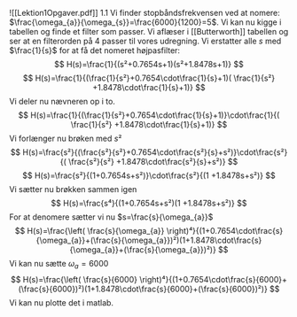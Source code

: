 ![[Lektion1Opgaver.pdf]]
1.1
Vi finder stopbåndsfrekvensen ved at nomere: $\frac{\omega_{a}}{\omega_{s}}=\frac{6000}{1200}=5$.
Vi kan nu kigge i tabellen og finde et filter som passer.
Vi aflæser i [[Butterworth]] tabellen og ser at en filterorden på 4 passer til vores udregning.
Vi erstatter alle *s* med $\frac{1}{s}$ for at få det nomeret højpasfilter:
$$
H(s)=\frac{1}{(s²+0.7654s+1)(s²+1.8478s+1)}
$$
$$
H(s)=\frac{1}{(\frac{1}{s²}+0.7654\cdot\frac{1}{s}+1)( \frac{1}{s²} +1.8478\cdot\frac{1}{s}+1)}
$$
Vi deler nu nævneren op i to.
$$
H(s)=\frac{1}{(\frac{1}{s²}+0.7654\cdot\frac{1}{s}+1)}\cdot\frac{1}{( \frac{1}{s²} +1.8478\cdot\frac{1}{s}+1)}
$$
Vi forlænger nu brøken med $s²$
$$
H(s)=\frac{s²}{(\frac{s²}{s²}+0.7654\cdot\frac{s²}{s}+s²)}\cdot\frac{s²}{( \frac{s²}{s²} +1.8478\cdot\frac{s²}{s}+s²)}
$$
$$
H(s)=\frac{s²}{(1+0.7654s+s²)}\cdot\frac{s²}{(1 +1.8478s+s²)}
$$
Vi sætter nu brøkken sammen igen
$$
H(s)=\frac{s⁴}{(1+0.7654s+s²)(1 +1.8478s+s²)}
$$
For at denomere sætter vi nu $s=\frac{s}{\omega_{a}}$ 
$$
H(s)=\frac{\left( \frac{s}{\omega_{a}} \right)⁴}{(1+0.7654\cdot\frac{s}{\omega_{a}}+(\frac{s}{\omega_{a}})²)(1+1.8478\cdot\frac{s}{\omega_{a}}+(\frac{s}{\omega_{a}})²)}
$$
Vi kan nu sætte $\omega_{a}=6000$
$$
H(s)=\frac{\left( \frac{s}{6000} \right)⁴}{(1+0.7654\cdot\frac{s}{6000}+(\frac{s}{6000})²)(1+1.8478\cdot\frac{s}{6000}+(\frac{s}{6000})²)}
$$
Vi kan nu plotte det i matlab.
```matlab

```